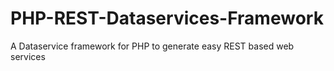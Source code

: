 PHP-REST-Dataservices-Framework
===============================

A Dataservice framework for PHP to generate easy REST based web services
